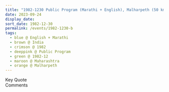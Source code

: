 ```yaml
---
title: "1982-1230 Public Program (Marathi + English), Malharpeth (50 kms SSE of Sātārā), Maharashtra, India"
date: 2023-09-24
display_date: 
sort_date: 1982-12-30
permalink: /events/1982-1230-b
tags:
  - blue @ English + Marathi
  - brown @ India
  - crimson @ 1982
  - deeppink @ Public Program
  - green @ 1982-12
  - maroon @ Maharashtra
  - orange @ Malharpeth
---
```


<wave-list>
  <list-title color="green" width="75">Key Quote</list-title>
  <list-item color="BlanchedAlmond"  width="200"></list-item>
  <list-item color="Lavender"></list-item>
  <list-item color="BlanchedAlmond"></list-item>
</wave-list>

<br>

<wave-list>
  <list-title color="green" width="75">Comments</list-title>
  <list-item color="BlanchedAlmond"  width="200"></list-item>
  <list-item color="Lavender"></list-item>
  <list-item color="BlanchedAlmond"></list-item>
</wave-list>